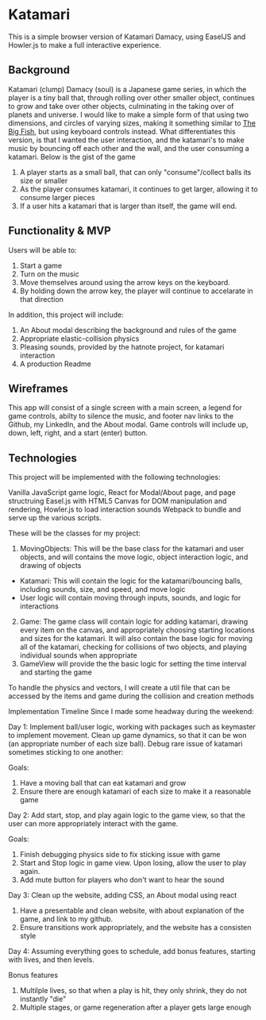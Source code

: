 # Katamari

This is a simple browser version of Katamari Damacy, using EaselJS and Howler.js to make a full interactive experience.

## Background

Katamari (clump) Damacy (soul) is a Japanese game series, in which the player is a tiny ball that, through rolling over other smaller object, continues to grow and take over other objects, culminating in the taking over of planets and universe. I would like to make a simple form of that using two dimensions, and circles of varying sizes, making it something similar to [The Big Fish](http://www.funinbrowser.com/?g=4), but using keyboard controls instead. What differentiates this version, is that I wanted the user interaction, and the katamari's to make music by bouncing off each other and the wall, and the user consuming a katamari. Below is the gist of the game

1) A player starts as a small ball, that can only "consume"/collect balls its size or smaller 
2) As the player consumes katamari, it continues to get larger, allowing it to consume larger pieces 
3) If a user hits a katamari that is larger than itself, the game will end. 

## Functionality & MVP

Users will be able to:

1. Start a game
2. Turn on the music
3. Move themselves around using the arrow keys on the keyboard.
4. By holding down the arrow key, the player will continue to accelarate in that direction

In addition, this project will include:

1. An About modal describing the background and rules of the game
2. Appropriate elastic-collision physics
3. Pleasing sounds, provided by the hatnote project, for katamari interaction
2. A production Readme

## Wireframes

This app will consist of a single screen with a main screen, a legend for game controls, abilty to silence the music, and footer nav links to the Github, my LinkedIn, and the About modal. Game controls will include up, down, left, right, and a start (enter) button.


## Technologies

This project will be implemented with the following technologies:

Vanilla JavaScript game logic,
React for Modal/About page, and page structruing
Easel.js with HTML5 Canvas for DOM manipulation and rendering,
Howler.js to load interaction sounds
Webpack to bundle and serve up the various scripts.

These will be the classes for my project:

1. MovingObjects: This will be the base class for the katamari and user objects, and will contains the move logic, object interaction logic, and drawing of objects
  + Katamari: This will contain the logic for the katamari/bouncing balls, including sounds, size, and speed, and move logic
  + User logic will contain moving through inputs, sounds, and logic for interactions
2. Game: The game class will contain logic for adding katamari, drawing every item on the canvas, and appropriately choosing starting locations and sizes for the katamari. It will also contain the base logic for moving all of the katamari, checking for collisions of two objects, and playing individual sounds when appropriate
3. GameView will provide the the basic logic for setting the time interval and starting the game

To handle the physics and vectors, I will create a util file that can be accessed by the items and game during the collision and creation methods


Implementation Timeline
Since I made some headway during the weekend:

Day 1: Implement ball/user logic, working with packages such as keymaster to implement movement. Clean up game dynamics, so that it can be won (an appropriate number of each size ball). Debug rare issue of katamari sometimes sticking to one another:

Goals: 

1. Have a moving ball that can eat katamari and grow
2. Ensure there are enough katamari of each size to make it a reasonable game

Day 2: Add start, stop, and play again logic to the game view, so that the user can more appropriately interact with the game.

Goals:

1. Finish debugging physics side to fix sticking issue with game
2. Start and Stop logic in game view. Upon losing, allow the user to play again. 
3. Add mute button for players who don't want to hear the sound

Day 3: Clean up the website, adding CSS, an About modal using react

1. Have a presentable and clean website, with about explanation of the game, and link to my github.
2. Ensure transitions work appropriately, and the website has a consisten style

Day 4: Assuming everything goes to schedule, add bonus features, starting with lives, and then levels.

Bonus features

1. Multilple lives, so that when a play is hit, they only shrink, they do not instantly "die"
2. Multiple stages, or game regeneration after a player gets large enough
